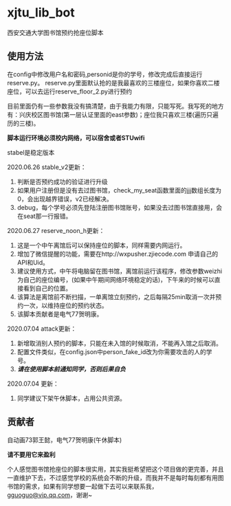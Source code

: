 # xjtu_lib_bot
西安交通大学图书馆预约抢座位脚本

## 使用方法
在config中修改用户名和密码,personid是你的学号，修改完成后直接运行reserve.py。
reserve.py里面默认抢的是我最喜欢的三楼座位，如果你喜欢二楼座位，可以去运行reserve_floor_2.py进行预约

目前里面仍有一些参数我没有搞清楚，由于我能力有限，只能写死。我写死的地方有：兴庆校区图书馆(第一层认证里面的east参数)；座位我只喜欢三楼(遍历只遍历的三楼)。


**脚本运行环境必须校内网络，可以宿舍或者STUwifi**

stabel是稳定版本

2020.06.26 stable_v2更新：
1. 判断是否预约成功的验证进行升级
3. 如果用户注册但是没有去过图书馆，check_my_seat函数里面的jjj数组长度为0，会出现越界错误，v2已经解决。
2. debug，每个学号必须先登陆注册图书馆账号，如果没去过图书馆直接用，会在seat那一行报错。

2020.06.27 reserve_noon_h更新：
1. 这是一个中午离馆后可以保持座位的脚本，同样需要内网运行。
2. 增加了微信提醒的功能，需要在http://wxpusher.zjiecode.com 申请自己的API和Uid。
3. 建议使用方式，中午将电脑留在图书馆，离馆前运行该程序，修改参数weizhi为自己的座位编号，(如果中午期间网络环境稳定的话)，下午来的时候可以直接看到自己的位置。
4. 该算法是离馆前不断扫描，一单离馆立刻预约，之后每隔25min取消一次并预约一次，以维持座位的预约状态。
5. 该脚本贡献者是电气77贺明康。

2020.07.04 attack更新：
1. 新增取消别人预约的脚本，只能在未入馆的时候取消，不能再入馆之后取消。
2. 配置文件类似，在config.json中person_fake_id改为你需要攻击的人的学号。
3. ***请在使用脚本前通知同学，否则后果自负***

2020.07.04 更新：
1. 同学建议下架午休脚本，占用公共资源。

## 贡献者

自动画73郭王懿，电气77贺明康(午休脚本)

**请不要用它来盈利**

个人感觉图书馆抢座位的脚本很实用，其实我挺希望把这个项目做的更完善，并且一直维护下去，不过感觉学校的系统会不断的升级，而我并不是每时每刻都有用图书馆的需求，如果有同学想要一起做下去可以来联系我，gguoguo@vip.qq.com，谢谢~
